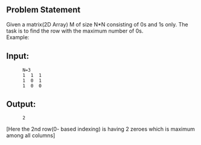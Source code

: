 ## Problem Statement
Given a matrix(2D Array) M of size N*N consisting of 0s and 1s only. The task is to find the row with the maximum number of 0s.  
Example:
## Input:
          N=3
          1  1  1
          1  0  1
          1  0  0
## Output: 
          2
[Here the 2nd row(0- based indexing) is having 2 zeroes which is maximum among all columns]
